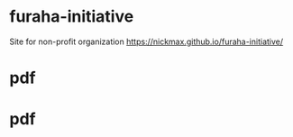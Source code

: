 # furaha-initiative
Site for non-profit organization
https://nickmax.github.io/furaha-initiative/
# pdf
# pdf
